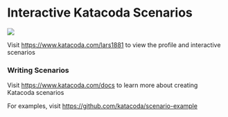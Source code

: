 # Interactive Katacoda Scenarios

[![](http://shields.katacoda.com/katacoda/lars1881/count.svg)](https://www.katacoda.com/lars1881 "Get your profile on Katacoda.com")

Visit https://www.katacoda.com/lars1881 to view the profile and interactive scenarios

### Writing Scenarios
Visit https://www.katacoda.com/docs to learn more about creating Katacoda scenarios

For examples, visit https://github.com/katacoda/scenario-example
